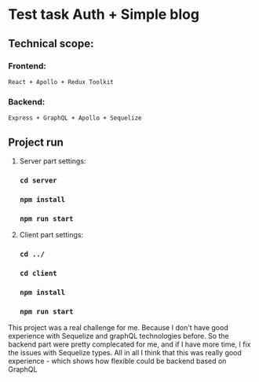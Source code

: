 # Test task Auth + Simple blog

## Technical scope: 

### Frontend:
    React + Apollo + Redux Toolkit

### Backend:
    Express + GraphQL + Apollo + Sequelize

## Project run 
1. Server part settings:
    ### `cd server`
    ### `npm install`
    ### `npm run start`
2. Client part settings:
    ### `cd ../`
    ### `cd client`
    ### `npm install`
    ### `npm run start`

This project was a real challenge for me. Because I don't have good experience with Sequelize and graphQL technologies before. So the backend part were pretty complecated for me, and if I have more time, I fix the issues with Sequelize types. All in all I think that this was really good experience - which shows how flexible could be backend based on GraphQL
